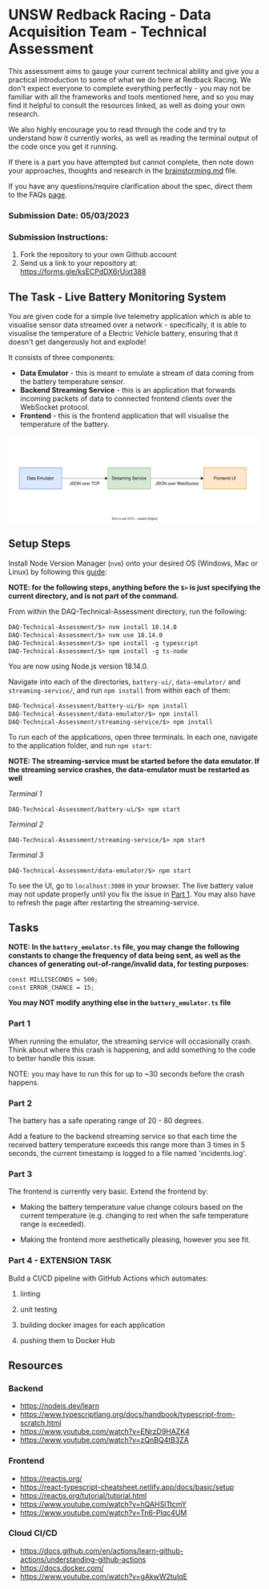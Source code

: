 # UNSW Redback Racing - Data Acquisition Team - Technical Assessment

This assessment aims to gauge your current technical ability and give you a practical introduction to some of what we do here at Redback Racing. 
We don't expect everyone to complete everything perfectly - you may not be familiar with all the frameworks and tools mentioned here, and so you may find it helpful to consult the resources linked, as well as doing your own research. 

We also highly encourage you to read through the code and try to understand how it currently works, as well as reading the terminal output of the code once you get it running.

If there is a part you have attempted but cannot complete, then note down your approaches, thoughts and research in the [brainstorming.md](./brainstorming.md) file.

If you have any questions/require clarification about the spec, direct them to the FAQs [page](https://docs.google.com/spreadsheets/d/1vl77OBlmlIJ3QawL0HUdfF573D8-kTrR7Xg4J3lh8Qg/edit?usp=sharing). 

### Submission Date: 05/03/2023

### Submission Instructions:

1. Fork the repository to your own Github account
2. Send us a link to your repository at: https://forms.gle/ksECPdDX6rUixt388

## The Task - Live Battery Monitoring System

You are given code for a simple live telemetry application which is able to visualise sensor data streamed over a network - specifically, it is able to visualise the temperature of a Electric Vehicle battery, ensuring that it doesn't get dangerously hot and explode!

It consists of three components:
* **Data Emulator** - this is meant to emulate a stream of data coming from the battery temperature sensor.
* **Backend Streaming Service** - this is an application that forwards incoming packets of data to connected frontend clients over the WebSocket protocol.
* **Frontend** - this is the frontend application that will visualise the temperature of the battery.


![system-flow](./system-flow.svg)


## Setup Steps

Install Node Version Manager (`nvm`) onto your desired OS (Windows, Mac or Linux) by following this [guide](https://www.freecodecamp.org/news/node-version-manager-nvm-install-guide/): 

**NOTE: for the following steps, anything before the `$>` is just specifying the current directory, and is not part of the command.**

From within the DAQ-Technical-Assessment directory, run the following:

```
DAQ-Technical-Assessment/$> nvm install 18.14.0
DAQ-Technical-Assessment/$> nvm use 18.14.0
DAQ-Technical-Assessment/$> npm install -g typescript
DAQ-Technical-Assessment/$> npm install -g ts-node
```

You are now using Node.js version 18.14.0.

Navigate into each of the directories, `battery-ui/`, `data-emulator/` and `streaming-service/`, and run `npm install` from within each of them:
```
DAQ-Technical-Assessment/battery-ui/$> npm install
DAQ-Technical-Assessment/data-emulator/$> npm install
DAQ-Technical-Assessment/streaming-service/$> npm install
```

To run each of the applications, open three terminals. In each one, navigate to the application folder, and run `npm start`:

**NOTE: The streaming-service must be started before the data emulator. If the streaming service crashes, the data-emulator must be restarted as well**

*Terminal 1*
```
DAQ-Technical-Assessment/battery-ui/$> npm start
```

*Terminal 2*
```
DAQ-Technical-Assessment/streaming-service/$> npm start
```

*Terminal 3*
```
DAQ-Technical-Assessment/data-emulator/$> npm start
```

To see the UI, go to `localhost:3000` in your browser. The live battery value may not update properly until you fix the issue in [Part 1](#part-1). You may also have to refresh the page after restarting the streaming-service.

## Tasks

**NOTE: In the `battery_emulator.ts` file, you may change the following constants to change the frequency of data being sent, as well as the chances of generating out-of-range/invalid data, for testing purposes:**

```
const MILLISECONDS = 500;
const ERROR_CHANCE = 15;
```

**You may NOT modify anything else in the `battery_emulator.ts` file**

### Part 1

When running the emulator, the streaming service will occasionally crash. Think about where this crash is happening, and add something to the code to better handle this issue.

NOTE: you may have to run this for up to ~30 seconds before the crash happens.

### Part 2

The battery has a safe operating range of 20 - 80 degrees. 

Add a feature to the backend streaming service so that each time the received battery temperature exceeds this range more than 3 times in 5 seconds, the current timestamp is logged to a file named 'incidents.log'.

### Part 3

The frontend is currently very basic. Extend the frontend by:

* Making the battery temperature value change colours based on the current temperature (e.g. changing to red when the safe temperature range is exceeded).
  
* Making the frontend more aesthetically pleasing, however you see fit.

### Part 4 - EXTENSION TASK

Build a CI/CD pipeline with GitHub Actions which automates:

1. linting

2. unit testing

3. building docker images for each application

4. pushing them to Docker Hub

## Resources 

### Backend 

 - https://nodejs.dev/learn 
 - https://www.typescriptlang.org/docs/handbook/typescript-from-scratch.html 
 - https://www.youtube.com/watch?v=ENrzD9HAZK4 
 - https://www.youtube.com/watch?v=zQnBQ4tB3ZA

### Frontend 

 - https://reactjs.org/ 
 - https://react-typescript-cheatsheet.netlify.app/docs/basic/setup 
 - https://reactjs.org/tutorial/tutorial.html
 - https://www.youtube.com/watch?v=hQAHSlTtcmY 
 - https://www.youtube.com/watch?v=Tn6-PIqc4UM

### Cloud CI/CD

 - https://docs.github.com/en/actions/learn-github-actions/understanding-github-actions
 - https://docs.docker.com/
 - https://www.youtube.com/watch?v=gAkwW2tuIqE


